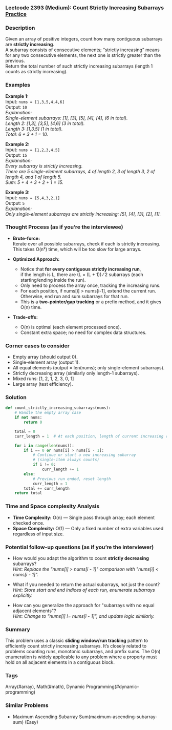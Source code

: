 ### Leetcode 2393 (Medium): Count Strictly Increasing Subarrays [Practice](https://leetcode.com/problems/count-strictly-increasing-subarrays)

### Description  
Given an array of positive integers, count how many contiguous subarrays are **strictly increasing**.  
A subarray consists of consecutive elements; “strictly increasing” means for any two consecutive elements, the next one is strictly greater than the previous.  
Return the total number of such strictly increasing subarrays (length 1 counts as strictly increasing).  

### Examples  

**Example 1:**  
Input: `nums = [1,3,5,4,4,6]`  
Output: `10`  
*Explanation:  
Single-element subarrays: [1], [3], [5], [4], [4],  (6 in total).  
Length 2: [1,3], [3,5], [4,6] (3 in total).  
Length 3: [1,3,5] (1 in total).  
Total: 6 + 3 + 1 = 10.*

**Example 2:**  
Input: `nums = [1,2,3,4,5]`  
Output: `15`  
*Explanation:  
Every subarray is strictly increasing.  
There are 5 single-element subarrays, 4 of length 2, 3 of length 3, 2 of length 4, and 1 of length 5.  
Sum: 5 + 4 + 3 + 2 + 1 = 15.*

**Example 3:**  
Input: `nums = [5,4,3,2,1]`  
Output: `5`  
*Explanation:  
Only single-element subarrays are strictly increasing: [5], [4], [3], [2], [1].*


### Thought Process (as if you’re the interviewee)  
- **Brute-force:**  
  Iterate over all possible subarrays, check if each is strictly increasing.  
  This takes O(n²) time, which will be too slow for large arrays.

- **Optimized Approach:**  
  - Notice that **for every contiguous strictly increasing run**,  
    if the length is L, there are (L × (L + 1)) ⁄ 2 subarrays (each starting/ending inside the run).  
  - Only need to process the array once, tracking the increasing runs.
  - For each position, if nums[i] > nums[i-1], extend the current run. Otherwise, end run and sum subarrays for that run.
  - This is a **two-pointer/gap tracking** or a prefix method, and it gives O(n) time.

- **Trade-offs:**  
  - O(n) is optimal (each element processed once).
  - Constant extra space; no need for complex data structures.

  
### Corner cases to consider  
- Empty array (should output 0).
- Single-element array (output 1).
- All equal elements (output = len(nums); only single-element subarrays).
- Strictly decreasing array (similarly only length-1 subarrays).
- Mixed runs: [1, 2, 1, 2, 3, 0, 1]
- Large array (test efficiency).


### Solution

```python
def count_strictly_increasing_subarrays(nums):
    # Handle the empty array case
    if not nums:
        return 0

    total = 0
    curr_length = 1  # At each position, length of current increasing run

    for i in range(len(nums)):
        if i == 0 or nums[i] > nums[i - 1]:
            # Continue or start a new increasing subarray
            # (single-item always counts)
            if i != 0:
                curr_length += 1
        else:
            # Previous run ended, reset length
            curr_length = 1
        total += curr_length
    return total
```

### Time and Space complexity Analysis  

- **Time Complexity:** O(n) — Single pass through array; each element checked once.
- **Space Complexity:** O(1) — Only a fixed number of extra variables used regardless of input size.


### Potential follow-up questions (as if you’re the interviewer)  

- How would you adapt the algorithm to count **strictly decreasing** subarrays?  
  *Hint: Replace the "nums[i] > nums[i - 1]" comparison with "nums[i] < nums[i - 1]".*

- What if you needed to return the actual subarrays, not just the count?  
  *Hint: Store start and end indices of each run, enumerate subarrays explicitly.*

- How can you generalize the approach for "subarrays with no equal adjacent elements"?  
  *Hint: Change to "nums[i] != nums[i - 1]", and update logic similarly.*

### Summary
This problem uses a classic **sliding window/run tracking** pattern to efficiently count strictly increasing subarrays. It’s closely related to problems counting runs, monotonic subarrays, and prefix sums. The O(n) enumeration is widely applicable to any problem where a property must hold on all adjacent elements in a contiguous block.

### Tags
Array(#array), Math(#math), Dynamic Programming(#dynamic-programming)

### Similar Problems
- Maximum Ascending Subarray Sum(maximum-ascending-subarray-sum) (Easy)
